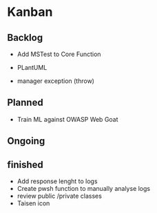 # Kanban



## Backlog


* Add MSTest to Core Function

* PLantUML

* manager exception (throw)



## Planned


* Train ML against OWASP Web Goat


## Ongoing




## finished


* Add response lenght to logs
* Create pwsh function to manually analyse logs
* review public /private classes
* Taisen icon

